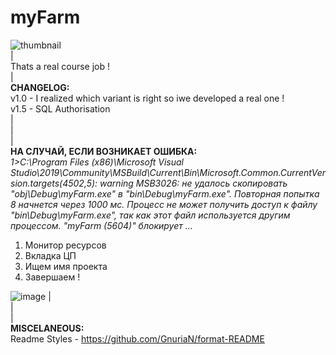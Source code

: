 # myFarm
![thumbnail](https://user-images.githubusercontent.com/28227386/148646086-6e06c144-5b8e-49e2-b3a2-a4de827ed086.png)                     
|              
Thats a real course job !   
|                 
**CHANGELOG:**                      
v1.0 - I realized which variant is right so iwe developed a real one !                   
v1.5 - SQL Authorisation      
|                          
|                  
|                      
**НА СЛУЧАЙ, ЕСЛИ ВОЗНИКАЕТ ОШИБКА:**              
*1>C:\Program Files (x86)\Microsoft Visual Studio\2019\Community\MSBuild\Current\Bin\Microsoft.Common.CurrentVersion.targets(4502,5): warning MSB3026: не удалось скопировать "obj\Debug\myFarm.exe" в "bin\Debug\myFarm.exe". Повторная попытка 8 начнется через 1000 мс. Процесс не может получить доступ к файлу "bin\Debug\myFarm.exe", так как этот файл используется другим процессом. "myFarm (5604)" блокирует ...*                  
1) Монитор ресурсов                   
2) Вкладка ЦП            
3) Ищем имя проекта              
4) Завершаем !  
               
![image](https://user-images.githubusercontent.com/28227386/148645129-877c5d01-b4ee-41fe-9a52-1fb2d80e6fa5.png)
|                 
|                 
|                  
**MISCELANEOUS:**              
Readme Styles - https://github.com/GnuriaN/format-README
